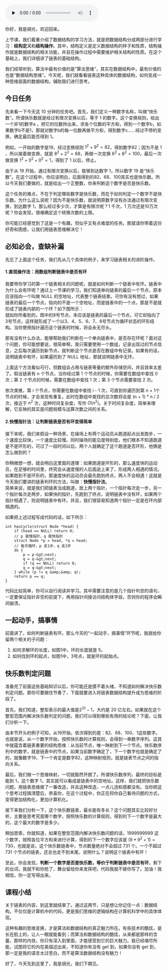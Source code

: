 <audio id="audio" title="19 | 重新认识数据结构（下）：有趣的“链表思维”" controls="" preload="none"><source id="mp3" src="https://static001.geekbang.org/resource/audio/c7/68/c7a1ebe0cbdf1f7a53b9e96937c40a68.mp3"></audio>

你好，我是胡光，欢迎回来。

上节课，我们着重介绍了数据结构的学习方法，就是把数据结构分成两部分进行学习：**结构定义**和**结构操作**。其中，结构定义是定义数据结构的样子和性质，结构操作就是数据结构的相关功能，并且在操作过程中需要维护相关结构的性质。在这个基础上，我们详细讲了链表的基础结构。

我们经常听到，算法中最有价值的是“算法思维”，其实在数据结构中，最有价值的也是“数据结构思维”。今天呢，我们就看看链表这种具体的数据结构，如何变成一种思维层面的数据结构，辅助我们进行思考。

## 今日任务

先来看一下今天这 10 分钟的任务吧。首先，我们定义一种数字名称，叫做“快乐数”。所谓快乐数就是经过有限次变换以后，等于 1 的数字。这个变换规则，给出一个非1的数字a ，把它的位数拎出来，求各个位数的平方和，得到一个数字b，如果数字b不是1，那就对数字b的每一位数再做平方和，得到数字c……经过不停的变换，确定最后能否得到 1。

例如，一开始的数字是19，经过变换规则  $1^2 + 9^2 = 82$，得到数字82；因为不是 1 ，所以接着做变换，就是 $8^2 + 2^2 = 68$，再做一次变换 $6^2 + 8^2 = 100$，最后一次做变换 $1^2 + 0^2 + 0^2 = 1$，得到了 1 以后，停止。

由于从 19 开始，通过有限次变换以后，能够到达数字 1，所以数字 19 是“快乐数”。在这个过程中，你应该明白，后面得到的82、68、100其实也是快乐数。所以今天我们要做的，就是给出一个正整数，你来判断这个数字是否是快乐数。

这个任务的难点，不在于判定哪些数字是快乐数，而在于如何判定一个数字不是快乐数。为什么这么说呢？因为不是快乐数，就说明原数字没有办法通过有限次变换，到达数字 1，那么经过多少次，才算是有限次呢？1 千次，1 万次还是10万次呢？你会发现，很难确定这个转换次数的上限。

你可能已经感觉到了这是一个有趣，但似乎又有点难度的任务。那就请你带着这份好奇和困惑，让我们用链表思维解决它！

## 必知必会，查缺补漏

先忘了上面这个任务，我们先从几个具体的例子，来学习链表相关的进阶操作。

#### 1.直观操作法：用数组判断链表中是否有环

我要带你学习的第一个链表相关的问题呢，就是如何判断一个链表中有环。链表中为什么会有环呢？通过上一节课的学习，我们知道单向链表的最后一个节点，原本应该指向一个叫做 NULL 的空地址，代表整个链表结束。可你有没有想过，如果链表的最后一个节点，指向的不是一个空地址，而是链表中的一个点，那是不是就形成了链表内部的一个环？如下图所示：<br>
<img src="https://static001.geekbang.org/resource/image/25/fb/25e8197144387605db2862eecf68dffb.jpg" alt="" title="图1： 链表成环示意图"><br>
就如你所看到的，图中的8号节点，本应该是链表的最后一个节点，可它却指向了3号节点，这样就形成了一个以3、4、5、6、7、8号节点为循环状态的环形结构。当你使用指针遍历这个链表的时候，将会永无尽头。

那有没有什么办法，能够帮助我们判断在一个单向链表中，是否存在环呢？面对这个问题，你可能想要说，很简单啊，我只需要使用一个数组，记录出现过的节点信息，之后每次遍历到新节点，就判断这个节点是否在数组中有记录。如果有的话，说明链表中有环，如果遍历到了 NULL 地址，那就说明链表中无环。

上面这个方法看似可行，但数组会占用与链表等量的额外存储空间，并且效率太差了。假设链表有 n 个节点，当你经过第 1 个节点的时候，你需要在数组中查找 0 次；第 2 个节点的时候，需要在数组中查找 1 次；第 3 个节点需要查找 2 次。

依次类推，第 i 个节点，你需要在数组中查找 i - 1 次，可直到你遍历到第 n + 1个节点的时候，才会发现有重复。此时在数组中查找的总次数将会是 (n + 1) * n / 2 次，接近于 $n^2$ 次，这种时间复杂度，写作 $O(n^2)$。关于时间复杂度，简单来理解，它反映的其实是问题规模与运算次数之间的关系。

#### 2.快慢指针法：让判断链表是否有环变得简单

接下来呢，我们来假设一种场景，在操场上有两个运动员从跑道起点出发跑步，一个速度比较快，一个速度比较慢。同时操场的能见度特别低，他们根本不知道跑道是不是环形的，可过了一段时间以后，两个人就确定了这个跑道是否环形，他俩是怎么做到的？

你稍微想一想，就会明白这里面的道理：如果跑道是环形的，那么速度快的运动员，在足够的时间里，终究会从速度慢的人后面追上来了，形成两人相遇的情况。如果跑到不是环形的，那速度快的运动员会最先跑到终点，两人不会相遇！这就是今天我们要讲的链表判环的方法，叫做：**快慢指针法**。<br>
<img src="https://static001.geekbang.org/resource/image/18/9d/18e27e3f96ab152c4ead158a0a85d59d.jpg" alt="" title="图2： 快慢指针法示意图"><br>
简单来说，就是我们把链表当成跑道，放上两个指针，一个指针每次走一步，另一个指针每次走两步，如果快的指针，先跑到了终点，说明链表中没有环，如果两个指针相遇了，则说明链表中有环。并且，我们很容易知道两个指针一定是在环内部相遇的。

如果把上述过程写成代码的话，如下所示：

```
int hasCycle(struct Node *head) {
    if (head == NULL) return 0;
    // p 是慢指针，q 是快指针
    struct Node *p = head, *q = head;
    // 每次循环，p 走1步，q 走2步
    do {
        p = p-&gt;next;
        q = q-&gt;next;
        if (q == NULL) return 0;
        q = q-&gt;next;
    } while (p != q &amp;&amp; q); 
    return p == q;
}

```

代码比较简单，你可以自行阅读并学习。其中需要注意的是几个指针判空的语句，一定要保证指针非空的前提下，再用指针间接访问结构体字段，否则你的程序会瞬间崩溃。

## 一起动手，搞事情

前面讲了，如何判断链表有环。那么今天的“一起动手，搞事情”环节呢，我就给你留两个相关的子问题：

1. 如何求解环的长度，如图1中，环的长度就是 5。
1. 如何找到环的起点，如图1中，3号点，就是环的起始点。

## 快乐数判定问题

准备完了前面这些基础知识以后，你可能还是摸不着头绪，不知道如何解决快乐数判定问题。那你可要跟住节奏了，下面就要进入将链表数据结构提升成为思维的阶段了。

首先，我们知道，整型表示的最大值是${2}^{31} - 1$，大约是 20 亿左右。如果就在这个整型范围内解决快乐数判定的问题，我们可以得到哪些有用的结论呢？下面，让我们分析一下。

由本节开头的例子可知，从19开始，依次得到的是：82、68、100、1这些数字。也就是说，从一个数字开始，按照快乐数的计算规则，会得到一串数字序列。这其中就蕴含着链表重要的结构思维：从当前节点，唯一映射到下一个节点。快乐数序列中的数字，就是链表中的节点，如果当前数字确定了，下一个数字也就是确定了的，就像数字19，下一个肯定是数字82，这种映射规则，就是链表节点之间的指向关系。

最后，我们做一个思维映射，一切就豁然开朗了。所谓快乐数序列，最终的目标是能到 1，这个数字 1，其实就可以看成是链表中的空地址。这样，我们就把快乐数问题，用链表思维做了一番改造，并且这种改造，一点儿违和感都没有。当你把这个思考过程搞清楚后，恭喜你，在这个过程中，你正在将你自己看待问题的方式，变得更加结构化，更加计算机化。

接下来我们分析一下，这个快乐数链表，最长能有多长？这个问题其实比较好分析，主要是思考究竟哪个数字，按照快乐数的计算规则，得到的下一个数字是最大的，这个最大的数字是多少。

稍加思索，你就知道，如果在整型范围内解决快乐数问题的话，1999999999 这个数字，按照各位平方和来进行计算，得到的下一个数字应该是 $(9*9^2 + 1) = 730$，也就是说，这个快乐数链表中，节点数量绝对不会超过 731 个。一个不超过 731 个节点的链表，还总也走不到末尾，说明什么？说明这个链表中有环！

至此，你会发现，**判断一个数字是否是快乐数，等价于判断链表中是否有环**。剩下的台词，我就不和你抢了，舞台留给你来发挥吧，代码我就不替你写了。加油！我相信，你一定写得出来。

## 课程小结

关于链表的内容，到这里就结束了。通过这两节，只是想让你记住一点：数据结构，不仅仅是计算机中的代码，更是我们思维的逻辑结构在计算机科学中的具体体现。

这种有趣的思维变换，才是算法和数据结构的真正魅力所在。有些技术的酷炫，是长在脸上的，让人一眼就能看到；而算法和数据结构的酷炫，从来都是那样的含蓄，那样的内敛，你只有深入到里面，才能感受到它的巨大魅力。我已经竭尽所能，试图将它的内在美描述出来，不知道你有没有 get 到，如果你没有 get 到，那一定是我的语言太过苍白，而不是算法数据结构没有魅力！

好了，今天先到这里了，我是胡光，我们下期见。
